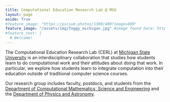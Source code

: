 ```yaml
---
title: Computational Education Research Lab @ MSU
layout: page
aside: True
#feature_image: "https://picsum.photos/1300/400?image=989"
feature_image: "/assets/img/foggy_michigan.jpg" #image found here: https://images.app.goo.gl/Z6X1KbgBkZsMsbou6
#feature_text: |
  # Welcome!
---
```


The Computational Education Research Lab (CERL) at [Michigan State University](https://msu.edu) is an interdisciplinary collaboration that studies how students learn to do computational work and their attitudes about doing that work. In particular, we explore how students learn to integrate computation into their education outside of traditional computer science courses.

Our research group includes faculty, postdocs, and students from the [Department of Computational Mathematics, Science and Engineering](https://cmse.msu.edu) and the [Department of Physics and Astronomy](https://pa.msu.edu).
